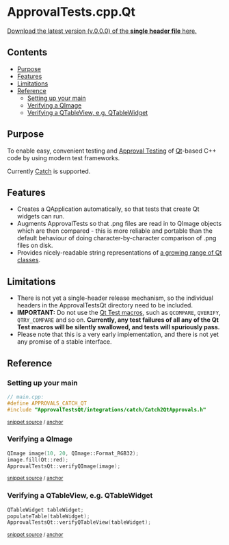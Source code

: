 <!--
GENERATED FILE - DO NOT EDIT
This file was generated by [MarkdownSnippets](https://github.com/SimonCropp/MarkdownSnippets).
Source File: /mdsource/README.source.md
To change this file edit the source file and then execute ./run_markdown_templates.sh.
-->

# ApprovalTests.cpp.Qt

<a href="https://github.com/approvals/ApprovalTests.cpp.Qt/releases/download/v.0.0.0/ApprovalTests.v.0.0.0.hpp">Download the latest version (v.0.0.0) of the **single header file** here.</a>

<!-- toc -->
## Contents

  * [Purpose](#purpose)
  * [Features](#features)
  * [Limitations](#limitations)
  * [Reference](#reference)
    * [Setting up your main](#setting-up-your-main)
    * [Verifying a QImage](#verifying-a-qimage)
    * [Verifying a QTableView, e.g. QTableWidget](#verifying-a-qtableview-eg-qtablewidget)
<!-- endtoc -->


## Purpose

To enable easy, convenient testing and [Approval Testing](https://github.com/approvals/ApprovalTests.cpp.Qt) of [Qt](https://www.qt.io)-based C++ code by using modern test frameworks.

Currently [Catch](https://github.com/catchorg/Catch2) is supported.

## Features

* Creates a QApplication automatically, so that tests that create Qt widgets can run.
* Augments ApprovalTests so that .png files are read in to QImage objects which are then compared - this is more reliable and portable than the default behaviour of doing character-by-character comparison of .png files on disk.
* Provides nicely-readable string representations of [a growing range of Qt classes](https://github.com/approvals/ApprovalTests.cpp.Qt/blob/master/ApprovalTestsQt/integrations/catch/Catch2QtStringMaker.h).

## Limitations

* There is not yet a single-header release mechanism, so the individual headers in the ApprovalTestsQt directory need to be included.
* **IMPORTANT:** Do not use the [Qt Test macros](https://doc.qt.io/qt-5/qtest.html#macros), such as `QCOMPARE`, `QVERIFY`, `QTRY_COMPARE` and so on. **Currently, any test failures of all any of the Qt Test macros will be silently swallowed, and tests will spuriously pass.**
* Please note that this is a very early implementation, and there is not yet any promise of a stable interface.

## Reference

### Setting up your main

<!-- snippet: catch_2_qt_main -->
<a id='snippet-catch_2_qt_main'/></a>
```cpp
// main.cpp:
#define APPROVALS_CATCH_QT
#include "ApprovalTestsQt/integrations/catch/Catch2QtApprovals.h"
```
<sup>[snippet source](/tests/Catch2_Tests/main.cpp#L1-L5) / [anchor](#snippet-catch_2_qt_main)</sup>
<!-- endsnippet -->

### Verifying a QImage

<!-- snippet: verify_qimage -->
<a id='snippet-verify_qimage'/></a>
```cpp
QImage image(10, 20, QImage::Format_RGB32);
image.fill(Qt::red);
ApprovalTestsQt::verifyQImage(image);
```
<sup>[snippet source](/tests/Catch2_Tests/ApprovalsQtTests.cpp#L31-L35) / [anchor](#snippet-verify_qimage)</sup>
<!-- endsnippet -->

### Verifying a QTableView, e.g. QTableWidget

<!-- snippet: verify_table_view -->
<a id='snippet-verify_table_view'/></a>
```cpp
QTableWidget tableWidget;
populateTable(tableWidget);
ApprovalTestsQt::verifyQTableView(tableWidget);
```
<sup>[snippet source](/tests/Catch2_Tests/ApprovalsQtTests.cpp#L44-L48) / [anchor](#snippet-verify_table_view)</sup>
<!-- endsnippet -->
